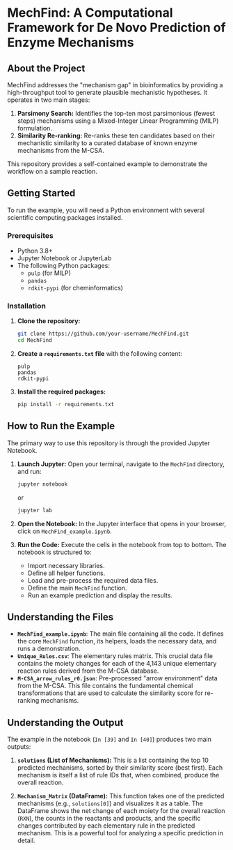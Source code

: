 # MechFind: A Computational Framework for De Novo Prediction of Enzyme Mechanisms

## About the Project

MechFind addresses the "mechanism gap" in bioinformatics by providing a high-throughput tool to generate plausible mechanistic hypotheses. It operates in two main stages:
1.  **Parsimony Search:** Identifies the top-ten most parsimonious (fewest steps) mechanisms using a Mixed-Integer Linear Programming (MILP) formulation.
2.  **Similarity Re-ranking:** Re-ranks these ten candidates based on their mechanistic similarity to a curated database of known enzyme mechanisms from the M-CSA.

This repository provides a self-contained example to demonstrate the workflow on a sample reaction.

## Getting Started

To run the example, you will need a Python environment with several scientific computing packages installed.

### Prerequisites

*   Python 3.8+
*   Jupyter Notebook or JupyterLab
*   The following Python packages:
    *   `pulp` (for MILP)
    *   `pandas`
    *   `rdkit-pypi` (for cheminformatics)

### Installation

1.  **Clone the repository:**
    ```bash
    git clone https://github.com/your-username/MechFind.git
    cd MechFind
    ```

2.  **Create a `requirements.txt` file** with the following content:
    ```text
    pulp
    pandas
    rdkit-pypi
    ```

3.  **Install the required packages:**
    ```bash
    pip install -r requirements.txt
    ```

## How to Run the Example

The primary way to use this repository is through the provided Jupyter Notebook.

1.  **Launch Jupyter:** Open your terminal, navigate to the `MechFind` directory, and run:
    ```bash
    jupyter notebook
    ```
    or
    ```bash
    jupyter lab
    ```

2.  **Open the Notebook:** In the Jupyter interface that opens in your browser, click on `MechFind_example.ipynb`.

3.  **Run the Code:** Execute the cells in the notebook from top to bottom. The notebook is structured to:
    *   Import necessary libraries.
    *   Define all helper functions.
    *   Load and pre-process the required data files.
    *   Define the main `MechFind` function.
    *   Run an example prediction and display the results.

## Understanding the Files

*   **`MechFind_example.ipynb`**: The main file containing all the code. It defines the core `MechFind` function, its helpers, loads the necessary data, and runs a demonstration.
*   **`Unique_Rules.csv`**: The elementary rules matrix. This crucial data file contains the moiety changes for each of the 4,143 unique elementary reaction rules derived from the M-CSA database.
*   **`M-CSA_arrow_rules_r0.json`**: Pre-processed "arrow environment" data from the M-CSA. This file contains the fundamental chemical transformations that are used to calculate the similarity score for re-ranking mechanisms.

## Understanding the Output

The example in the notebook (`In [39]` and `In [40]`) produces two main outputs:

1.  **`solutions` (List of Mechanisms):**
    This is a list containing the top 10 predicted mechanisms, sorted by their similarity score (best first). Each mechanism is itself a list of rule IDs that, when combined, produce the overall reaction.

2.  **`Mechanism_Matrix` (DataFrame):**
    This function takes one of the predicted mechanisms (e.g., `solutions[0]`) and visualizes it as a table. The DataFrame shows the net change of each moiety for the overall reaction (`RXN`), the counts in the reactants and products, and the specific changes contributed by each elementary rule in the predicted mechanism. This is a powerful tool for analyzing a specific prediction in detail.
